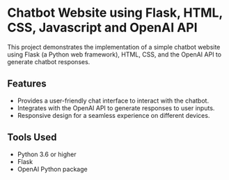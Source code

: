 # Chatbot Website using Flask, HTML, CSS, Javascript and OpenAI API

This project demonstrates the implementation of a simple chatbot website using Flask (a Python web framework), HTML, CSS, and the OpenAI API to generate chatbot responses.

## Features

- Provides a user-friendly chat interface to interact with the chatbot.
- Integrates with the OpenAI API to generate responses to user inputs.
- Responsive design for a seamless experience on different devices.

## Tools Used

- Python 3.6 or higher
- Flask
- OpenAI Python package

